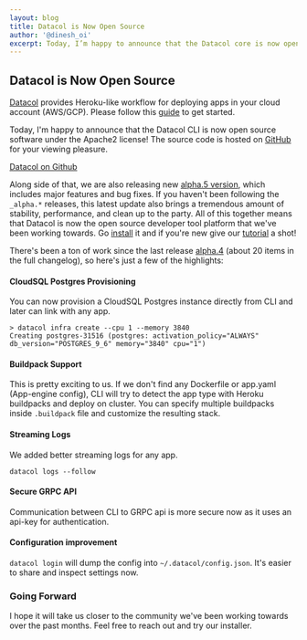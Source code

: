 ```yaml
---
layout: blog
title: Datacol is Now Open Source
author: '@dinesh_oi'
excerpt: Today, I’m happy to announce that the Datacol core is now open source software under the Apache license, Version 2!.
---
```


## Datacol is Now Open Source

[Datacol][5] provides Heroku-like workflow for deploying apps in your cloud account (AWS/GCP). Please follow this [guide][6] to get started.

Today, I'm happy to announce that the Datacol CLI is now open source software under the Apache2 license! The source code is hosted on [GitHub][1] for your viewing pleasure.

<p><a href="https://github.com/datacol-io/datacol" target="_blank" class="btn btn-primary"> Datacol on Github</a> </p>

Along side of that, we are also releasing new [alpha.5 version][2], which includes major features and bug fixes. If you haven't been following the `_alpha.*` releases, this latest update also brings a tremendous amount of stability, performance, and clean up to the party. All of this together means that Datacol is now the open source developer tool platform that we've been working towards. Go [install][5] it and if you're new give our [tutorial][3] a shot!

There's been a ton of work since the last release [alpha.4][4] (about 20 items in the full changelog), so here's just a few of the highlights:

#### CloudSQL Postgres Provisioning

You can now provision a CloudSQL Postgres instance directly from CLI and later can link with any app.

    > datacol infra create --cpu 1 --memory 3840
    Creating postgres-31516 (postgres: activation_policy="ALWAYS" db_version="POSTGRES_9_6" memory="3840" cpu="1")

#### Buildpack Support

This is pretty exciting to us. If we don't find any Dockerfile or app.yaml (App-engine config), CLI will try to detect the app type with Heroku buildpacks and deploy on cluster. You can specify multiple buildpacks inside `.buildpack` file and customize the resulting stack.

#### Streaming Logs

We added better streaming logs for any app. 

    datacol logs --follow

#### Secure GRPC API

Communication between CLI to GRPC api is more secure now as it uses an api-key for authentication.

#### Configuration improvement

`datacol login` will dump the config into `~/.datacol/config.json`. It's easier to share and inspect settings now.

### Going Forward

I hope it will take us closer to the community we've been working towards over the past months. Feel free to reach out and try our installer.

[1]: https://github.com/datacol-io/datacol
[2]: https://github.com/datacol-io/datacol/releases/tag/v1.0.0-alpha.5
[3]: /docs/getting-started
[4]: https://github.com/datacol-io/datacol/releases/tag/v1.0.0-alpha.4
[5]: https://www.datacol.io
[6]: /docs/quick-start
